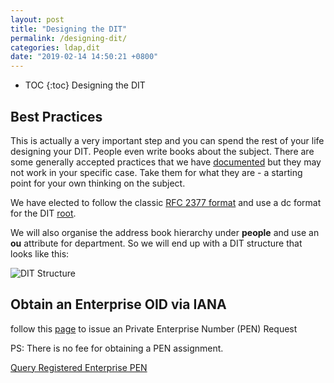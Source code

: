 ```yaml
---
layout: post
title: "Designing the DIT"
permalink: /designing-dit/
categories: ldap,dit
date: "2019-02-14 14:50:21 +0800"
---
```


* TOC
{:toc}
Designing the DIT

## Best Practices

This is actually a very important step and you can spend the rest of your life designing your DIT. People even write books about the subject. There are some generally accepted practices that we have [documented](http://www.zytrax.com/books/ldap/apa/structure.html) but they may not work in your specific case. Take them for what they are - a starting point for your own thinking on the subject.

We have elected to follow the classic [RFC 2377 format](http://www.zytrax.com/books/ldap/apa/ldap-root.html) and use a dc format for the DIT [root](http://www.zytrax.com/books/ldap/apd/index.html#root).

We will also organise the address book hierarchy under **people** and use an **ou** attribute for department. So we will end up with a DIT structure that looks like this:

![DIT Structure](http://www.zytrax.com/images/ldap-sample-1.gif)

## Obtain an Enterprise OID via IANA

follow this [page](http://pen.iana.org/pen/PenApplication.page) to issue an Private Enterprise Number (PEN) Request

PS: There is no fee for obtaining a PEN assignment.

[Query Registered Enterprise PEN](https://www.iana.org/assignments/enterprise-numbers/enterprise-numbers)
